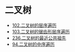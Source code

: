 # 二叉树

- [102.二叉树的层序遍历](102.二叉树的层序遍历.md)
- [103.二叉树的锯齿形层序遍历](103.二叉树的锯齿形层序遍历.md)
- [236.二叉树的最近公共祖先](236.二叉树的最近公共祖先.md)
- [94.二叉树的中序遍历](94.二叉树的中序遍历.md)

